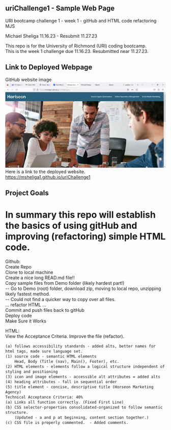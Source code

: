 ## uriChallenge1 - Sample Web Page
URI bootcamp challenge 1 - week 1 - gitHub and HTML code refactoring MJS

Michael Sheliga 11.16.23 - Resubmit 11.27.23

This repo is for the University of Richmond (URI) coding bootcamp.  
This is the week 1 challenge due 11.16.23.  Resubmitted near 11.27.23.

## Link to Deployed Webpage
GitHub website image ![Challenge 1 GitHub Deployed Screenshot](./assets/images/workingScreenShot.PNG)
Here is a link to the deployed website.  https://msheliga1.github.io/uriChallenge1

## Project Goals
In summary this repo will establish the basics of using gitHub and improving (refactoring) simple HTML code.  
============================================================================================================    
Github:  
    Create Repo  
    Clone to local machine   
    Create a nice long READ.md file!!  
    Copy sample files from Demo folder (likely hardest part!)   
    -- Go to Demo (root) folder, download zip, moving to local repo, unzipping likely fastest method.     
    -- Could not find a quicker way to copy over all files.    
    ... refactor HTML ...  
    Commit and push files back to gitHub  
    Deploy code  
    Make Sure it Works  
  
HTML:   
    View the Acceptance Criteria. 
    Improve the file (refactor).   
  
    (a) follows accessibility standards - added alts, better names for html tags, made sure language set.
    (1) source code - semantic HTML elements 
        Head, Body (Title (nav), Main(), Footer), etc.
    (2) HTML elements - elements follow a logical structure independent of styling and positioning
    (3) icon and image elements - accessible alt attributes = added alts
    (4) heading attributes - fall in sequential order
    (5) title element - concise, descriptive title (Horseon Marketing Agency)
    Technical Acceptance Criteria: 40%
    (a) Links all function correctly. (Fixed First Line)
    (b) CSS selector-properties consolidated-organized to follow semantic structure.   
        (Updated - a and p at beginning, content section together.)
    (c) CSS file is properly commented.  - Added comments.


